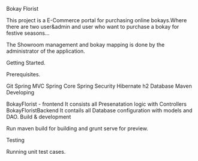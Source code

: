 Bokay Florist

This project is a E-Commerce portal for purchasing online bokays.Where there are two user&admin and user who want to purchase a bokay for festive seasons...

The Showroom management and bokay mapping is done by the administrator of the application.

Getting Started.

Prerequisites.

Git
Spring MVC
Spring Core
Spring Security
Hibernate
h2 Database
Maven
Developing

BokayFlorist - frontend It consists all Presenatation logic with Controllers
BokayFloristBackend It contails all Database configuration with models and DAO.
Build & development

Run maven build for building and grunt serve for preview.

Testing

Running unit test cases.
